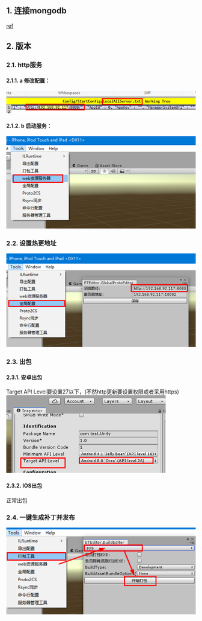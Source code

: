 ## 1. 连接mongodb
[ref](https://blog.csdn.net/qq_39342142/article/details/83717999)

## 2. 版本
### 2.1. http服务
#### 2.1.1. a 修改配置：
![](_v_images/20190902174839495_27081.png)
#### 2.1.2. b 启动服务：
![](_v_images/20190902174929988_28665.png)
### 2.2. 设置热更地址
![](_v_images/20190902180157832_11972.png)

### 2.3. 出包
#### 2.3.1. 安卓出包
Target API Level要设置27以下，(不然http更新要设置权限或者采用https)
![](_v_images/20190902175422089_1821.png)
#### 2.3.2. IOS出包
正常出包
### 2.4. 一键生成补丁并发布
![](_v_images/20190902180459212_29194.png)